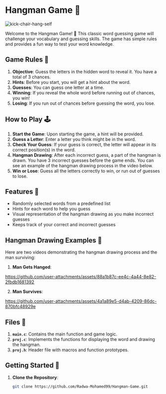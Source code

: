 
# Hangman Game 🎩

![kick-chair-hang-self](https://github.com/user-attachments/assets/3cb4e650-9158-412c-aa58-aa42ca29e3fa)

Welcome to the Hangman Game! 🎉 This classic word guessing game will challenge your vocabulary and guessing skills. The game has simple rules and provides a fun way to test your word knowledge.




## Game Rules 📝

1. **Objective**: Guess the letters in the hidden word to reveal it. You have a total of 3 chances.
2. **Hints**: Before you start, you will get a hint about the word.
3. **Guesses**: You can guess one letter at a time.
4. **Winning**: If you reveal the whole word before running out of chances, you win!
5. **Losing**: If you run out of chances before guessing the word, you lose.

## How to Play 🕹️

1. **Start the Game**: Upon starting the game, a hint will be provided.
2. **Guess a Letter**: Enter a letter you think might be in the word.
3. **Check Your Guess**: If your guess is correct, the letter will appear in its correct position(s) in the word.
4. **Hangman Drawing**: After each incorrect guess, a part of the hangman is drawn. You have 3 incorrect guesses before the game ends. You can see an example of the hangman drawing process in the video below.
5. **Win or Lose**: Guess all the letters correctly to win, or run out of guesses to lose.

## Features 🌟

- Randomly selected words from a predefined list
- Hints for each word to help you guess
- Visual representation of the hangman drawing as you make incorrect guesses
- Keeps track of your correct and incorrect guesses

## Hangman Drawing Examples 🎥

Here are two videos demonstrating the hangman drawing process and the man surviving:

1. **Man Gets Hanged**:
  


https://github.com/user-attachments/assets/88a1b87c-ee4c-4a44-8e82-2fbdb1681392


2. **Man Survives**:
   


https://github.com/user-attachments/assets/4a1a89e5-d4ab-4209-86dc-870bfc48929e



## Files 📁

1. **`main.c`**: Contains the main function and game logic.
2. **`proj.c`**: Implements the functions for displaying the word and drawing the hangman.
3. **`proj.h`**: Header file with macros and function prototypes.

## Getting Started 🚀

1. **Clone the Repository**:
   ```bash
   git clone https://github.com/Radwa-Mohamed99/Hangman-Game.git
